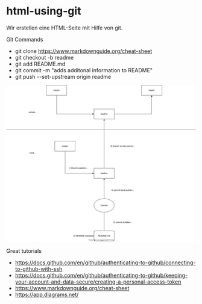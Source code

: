 # html-using-git

Wir erstellen eine HTML-Seite mit Hilfe von git.

Git Commands

- git clone https://www.markdownguide.org/cheat-sheet
- git checkout -b readme
- git add README.md
- git commit -m "adds additonal information to README"
- git push --set-upstream origin readme

![git commands](basicgitcommands.svg)

Great tutorials

- https://docs.github.com/en/github/authenticating-to-github/connecting-to-github-with-ssh
- https://docs.github.com/en/github/authenticating-to-github/keeping-your-account-and-data-secure/creating-a-personal-access-token
- https://www.markdownguide.org/cheat-sheet
- https://app.diagrams.net/
